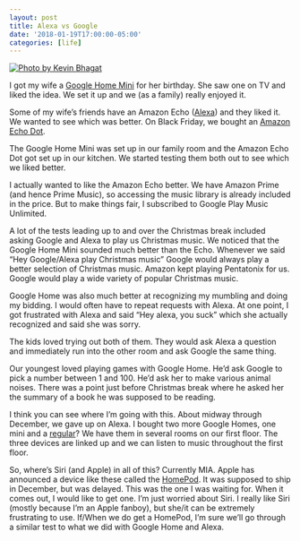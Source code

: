 ```yaml
---
layout: post
title: Alexa vs Google
date: '2018-01-19T17:00:00-05:00'
categories: [life]
---
```


[![Photo by Kevin Bhagat](https://images.unsplash.com/photo-1511844870246-db93b833bfaa?auto=format&fit=crop&w=1050&q=80 "Photo by Kevin Bhagat")](https://unsplash.com/photos/TD0OOE8j8Jc)

I got my wife a [Google Home Mini](https://store.google.com/product/google_home_mini) for her birthday. She saw one on TV and liked the idea. We set it up and we (as a family) really enjoyed it. 

Some of my wife’s friends have an Amazon Echo ([Alexa](https://en.wikipedia.org/wiki/Amazon_Alexa)) and they liked it. We wanted to see which was better. On Black Friday, we bought an [Amazon Echo Dot](http://a.co/4g5TI2u).

The Google Home Mini was set up in our family room and the Amazon Echo Dot got set up in our kitchen. We started testing them both out to see which we liked better. 

I actually wanted to like the Amazon Echo better. We have Amazon Prime (and hence Prime Music), so accessing the music library is already included in the price. But to make things fair, I subscribed to Google Play Music Unlimited. 

A lot of the tests leading up to and over the Christmas break included asking Google and Alexa to play us Christmas music. We noticed that the Google Home Mini sounded much better than the Echo. Whenever we said “Hey Google/Alexa play Christmas music” Google would always play a better selection of Christmas music. Amazon kept playing Pentatonix for us. Google would play a wide variety of popular Christmas music. 

Google Home was also much better at recognizing my mumbling and doing my bidding. I would often have to repeat requests with Alexa. At one point, I got frustrated with Alexa and said “Hey alexa, you suck” which she actually recognized and said she was sorry. 

The kids loved trying out both of them. They would ask Alexa a question and immediately run into the other room and ask Google the same thing. 

Our youngest loved playing games with Google Home. He’d ask Google to pick a number between 1 and 100. He’d ask her to make various animal noises. There was a point just before Christmas break where he asked her the summary of a book he was supposed to be reading. 

I think you can see where I’m going with this. About midway through December, we gave up on Alexa. I bought two more Google Homes, one mini and a [regular](https://store.google.com/product/google_home)? We have them in several rooms on our first floor. The three devices are linked up and we can listen to music throughout the first floor. 

So, where’s Siri (and Apple) in all of this? Currently MIA. Apple has announced a device like these called the [HomePod](https://www.apple.com/homepod/). It was supposed to ship in December, but was delayed. This was the one I was waiting for. When it comes out, I would like to get one. I’m just worried about Siri. I really like Siri (mostly because I’m an Apple fanboy), but she/it can be extremely frustrating to use. If/When we do get a HomePod, I’m sure we’ll go through a similar test to what we did with Google Home and Alexa. 


